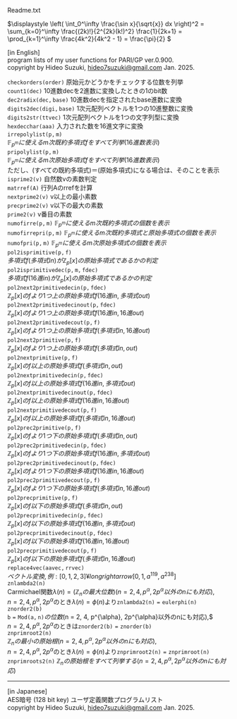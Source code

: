 Readme.txt

$\displaystyle  \left( \int_0^\infty \frac{\sin x}{\sqrt{x}} dx \right)^2 =   \sum_{k=0}^\infty \frac{(2k)!}{2^{2k}(k!)^2} \frac{1}{2k+1} =   \prod_{k=1}^\infty \frac{4k^2}{4k^2 - 1} = \frac{\pi}{2} $


[in English]  
program lists of my user functions for PARI/GP ver.0.900.  
copyright by Hideo Suzuki, hideo7suzuki@gmail.com  Jan. 2025.  


$\mathtt{checkorders(order)}$ 原始元かどうかをチェックする位数を列挙  
$\mathtt{count1(dec)}$ 10進数decを2進数に変換したときの1のbit数  
$\mathtt{dec2radix(dec,base)}$ 10進数decを指定されたbase進数に変換  
$\mathtt{digits2dec(digi,base)}$ 1次元配列ベクトルを1つの10進整数に変換  
$\mathtt{digits2str(ttvec)}$ 1次元配列ベクトルを1つの文字列型に変換  
$\mathtt{hexdecchar(aaa)}$ 入力された数を16進文字に変換  
$\mathtt{irrepolylist(p,m)}$   
$\mathbb{F}_{p^m}に使えるm次既約多項式fをすべて列挙(16進数表示)$  
$\mathtt{pripolylist(p,m)}$   
$\mathbb{F}_{p^m}に使えるm次原始多項式fをすべて列挙(16進数表示)$  
  ただし、(すべての既約多項式)＝(原始多項式)になる場合は、そのことを表示  
$\mathtt{isprime2(v)}$ 自然数vの素数判定  
$\mathtt{matrref(A)}$ 行列Aのrrefを計算  
$\mathtt{nextprime2(v)}$ v以上の最小素数  
$\mathtt{precprime2(v)}$ v以下の最大の素数  
$\mathtt{prime2(v)}$ v番目の素数  
$\mathtt{numofirre(p,m)}$ $\mathbb{F}_{p^m}に使えるm次既約多項式の個数を表示$  
$\mathtt{numofirrepri(p,m)}$ $\mathbb{F}_{p^m}に使えるm次既約多項式と原始多項式の個数を表示$  
$\mathtt{numofpri(p,m)}$ $\mathbb{F}_{p^m}に使えるm次原始多項式の個数を表示$  
$\mathtt{pol2isprimitive(p,f)}$   
  $多項式f(多項式in)が\mathbb{Z}_p[x]の原始多項式であるかの判定$  
$\mathtt{pol2isprimitivedec(p,m,fdec)}$   
  $多項式f(16進in)が\mathbb{Z}_p[x]の原始多項式であるかの判定$  
$\mathtt{pol2next2primitivedecin(p,fdec)}$   
$\mathbb{Z}_p[x]のfより1つ上の原始多項式f(16進in,多項式out)$  
$\mathtt{pol2next2primitivedecinout(p,fdec)}$   
$\mathbb{Z}_p[x]のfより1つ上の原始多項式f(16進in,16進out)$  
$\mathtt{pol2next2primitivedecout(p,f)}$   
$\mathbb{Z}_p[x]のfより1つ上の原始多項式f(多項式in,16進out)$  
$\mathtt{pol2next2primitive(p,f)}$   
$\mathbb{Z}_p[x]のfより1つ上の原始多項式f(多項式in,out)$  
$\mathtt{pol2nextprimitive(p,f)}$   
$\mathbb{Z}_p[x]のf以上の原始多項式f(多項式in,out)$  
$\mathtt{pol2nextprimitivedecin(p,fdec)}$   
$\mathbb{Z}_p[x]のf以上の原始多項式f(16進in,多項式out)$  
$\mathtt{pol2nextprimitivedecinout(p,fdec)}$   
$\mathbb{Z}_p[x]のf以上の原始多項式f(16進in,16進out)$  
$\mathtt{pol2nextprimitivedecout(p,f)}$   
$\mathbb{Z}_p[x]のf以上の原始多項式f(多項式in,16進out)$  
$\mathtt{pol2prec2primitive(p,f)}$   
$\mathbb{Z}_p[x]のfより1つ下の原始多項式f(多項式in,out)$  
$\mathtt{pol2prec2primitivedecin(p,fdec)}$   
$\mathbb{Z}_p[x]のfより1つ下の原始多項式f(16進in,多項式out)$  
$\mathtt{pol2prec2primitivedecinout(p,fdec)}$   
$\mathbb{Z}_p[x]のfより1つ下の原始多項式f(16進in,16進out)$  
$\mathtt{pol2prec2primitivedecout(p,f)}$   
$\mathbb{Z}_p[x]のfより1つ下の原始多項式f(多項式in,16進out)$  
$\mathtt{pol2precprimitive(p,f)}$   
$\mathbb{Z}_p[x]のf以下の原始多項式f(多項式in,out)$  
$\mathtt{pol2precprimitivedecin(p,fdec)}$   
$\mathbb{Z}_p[x]のf以下の原始多項式f(16進in,多項式out)$  
$\mathtt{pol2precprimitivedecinout(p,fdec)}$   
$\mathbb{Z}_p[x]のf以下の原始多項式f(16進in,16進out)$  
$\mathtt{pol2precprimitivedecout(p,f)}$   
$\mathbb{Z}_p[x]のf以下の原始多項式f(多項式in,16進out)$  
$\mathtt{replace4vec(aavec,rrvec)}$   
  $ベクトル変換, 例: [0,1,2,3] ¥longrightarrow [0,1,a^{119},a^{238}]$  
$\mathtt{znlambda2(n)}$   
  Carmichael関数$\lambda(n)=(\mathbb{Z}_nの最大位数)(n = 2, 4, p^{\alpha}, 2p^{\alpha}以外のnにも対応),$  
  $n = 2, 4, p^{\alpha}, 2p^{\alpha}$のとき$\lambda(n)=\phi(n)$より$\mathtt{znlambda2(n)=eulerphi(n)}$  
$\mathtt{znorder2(b)}$   
$\mathtt{b=Mod(a,n)}の位数$(n = 2, 4, p^{\alpha}, 2p^{\alpha}以外のnにも対応),$   
  $n = 2, 4, p^{\alpha}, 2p^{\alpha}$のときは$\mathtt{znorder2(b)=znorder(b)}$  
$\mathtt{znprimroot2(n)}$   
$\mathbb{Z}_n の最小の原始根(n = 2, 4, p^{\alpha}, 2p^{\alpha}以外のnにも対応),$   
  $n = 2, 4, p^{\alpha}, 2p^{\alpha}$のとき$\lambda(n)=\phi(n)$より$\mathtt{znprimroot2(n)=znprimroot(n)}$  
$\mathtt{znprimroots2(n)}$ $\mathbb{Z}_n の原始根をすべて列挙する(n = 2, 4, p^{\alpha}, 2p^{\alpha}以外のnにも対応)$  

----------

[in Japanese]  
AES暗号 (128 bit key) ユーザ定義関数プログラムリスト  
copyright by Hideo Suzuki, hideo7suzuki@gmail.com  Jan. 2025.  

